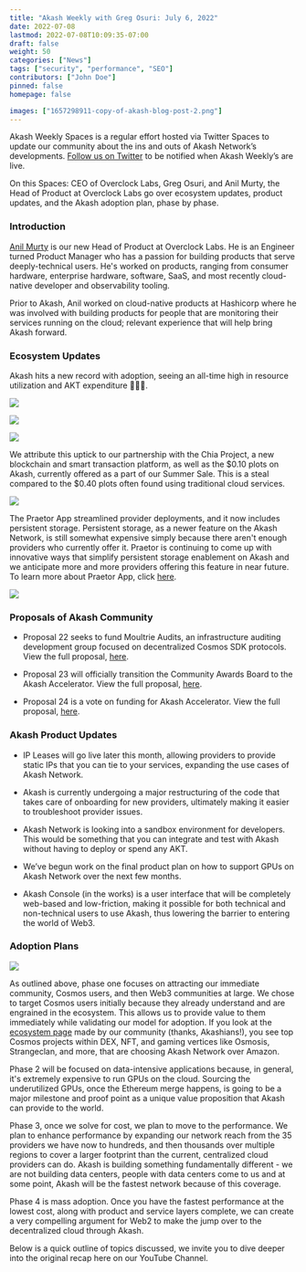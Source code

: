 ```yaml
---
title: "Akash Weekly with Greg Osuri: July 6, 2022"
date: 2022-07-08
lastmod: 2022-07-08T10:09:35-07:00
draft: false
weight: 50
categories: ["News"]
tags: ["security", "performance", "SEO"]
contributors: ["John Doe"]
pinned: false
homepage: false

images: ["1657298911-copy-of-akash-blog-post-2.png"]
---
```

Akash Weekly Spaces is a regular effort hosted via Twitter Spaces to update our community about the ins and outs of Akash Network’s developments. [Follow us on Twitter](https://twitter.com/akashnet_) to be notified when Akash Weekly’s are live.

On this Spaces: CEO of Overclock Labs, Greg Osuri, and Anil Murty, the Head of Product at Overclock Labs go over ecosystem updates, product updates, and the Akash adoption plan, phase by phase. 

### **Introduction** 

[Anil Murty](https://www.linkedin.com/in/anilmurty/) is our new Head of Product at Overclock Labs. He is an Engineer turned Product Manager who has a passion for building products that serve deeply-technical users. He's worked on products, ranging from consumer hardware, enterprise hardware, software, SaaS, and most recently cloud-native developer and observability tooling. 

Prior to Akash, Anil worked on cloud-native products at Hashicorp where he was involved with building products for people that are monitoring their services running on the cloud; relevant experience that will help bring Akash forward. 

### **Ecosystem Updates**

Akash hits a new record with adoption, seeing an all-time high in resource utilization and AKT expenditure 🚀🚀🚀.

![](https://www.datocms-assets.com/45776/1657299165-unnamed-1.png)

![](https://www.datocms-assets.com/45776/1657299233-unnamed-2.png)

![](https://www.datocms-assets.com/45776/1657299286-unnamed-3.png)

We attribute this uptick to our partnership with the Chia Project, a new blockchain and smart transaction platform, as well as the $0.10 plots on Akash, currently offered as a part of our Summer Sale. This is a steal compared to the $0.40 plots often found using traditional cloud services. 

![](https://www.datocms-assets.com/45776/1657299368-unnamed-4.png)

The Praetor App streamlined provider deployments, and it now includes persistent storage. Persistent storage, as a newer feature on the Akash Network, is still somewhat expensive simply because there aren't enough providers who currently offer it. Praetor is continuing to come up with innovative ways that simplify persistent storage enablement on Akash and we anticipate more and more providers offering this feature in near future. To learn more about Praetor App, click [here](https://youtu.be/M6-8x4WUMjo).

![](https://www.datocms-assets.com/45776/1657300118-unnamed-5.png)

### **Proposals of Akash Community**

*   Proposal 22 seeks to fund Moultrie Audits, an infrastructure auditing development group focused on decentralized Cosmos SDK protocols. View the full proposal, [here](https://www.mintscan.io/akash/proposals/22). 
    
*   Proposal 23 will officially transition the Community Awards Board to the Akash Accelerator. View the full proposal, [here](https://www.mintscan.io/akash/proposals/23). 
    
*   Proposal 24 is a vote on funding for Akash Accelerator. View the full proposal, [here](https://www.mintscan.io/akash/proposals/24).
    

### **Akash Product Updates**

*   IP Leases will go live later this month, allowing providers to provide static IPs that you can tie to your services, expanding the use cases of Akash Network.
    
*   Akash is currently undergoing a major restructuring of the code that takes care of onboarding for new providers, ultimately making it easier to troubleshoot provider issues.
    
*   Akash Network is looking into a sandbox environment for developers. This would be something that you can integrate and test with Akash without having to deploy or spend any AKT.
    
*   We’ve begun work on the final product plan on how to support GPUs on Akash Network over the next few months.
    
*   Akash Console (in the works) is a user interface that will be completely web-based and low-friction, making it possible for both technical and non-technical users to use Akash, thus lowering the barrier to entering the world of Web3. 
    

### **Adoption Plans**

![](https://www.datocms-assets.com/45776/1657300163-unnamed-6.png)

As outlined above, phase one focuses on attracting our immediate community, Cosmos users, and then Web3 communities at large. We chose to target Cosmos users initially because they already understand and are engrained in the ecosystem. This allows us to provide value to them immediately while validating our model for adoption. If you look at the [ecosystem page](http://44ft4f31u1dipf9g689u3hm7lg.ingress.provider-0.prod.ams1.akash.pub/) made by our community (thanks, Akashians!), you see top Cosmos projects within DEX, NFT, and gaming vertices like Osmosis, Strangeclan, and more, that are choosing Akash Network over Amazon.

Phase 2 will be focused on data-intensive applications because, in general, it's extremely expensive to run GPUs on the cloud. Sourcing the underutilized GPUs, once the Ethereum merge happens, is going to be a major milestone and proof point as a unique value proposition that Akash can provide to the world. 

Phase 3, once we solve for cost, we plan to move to the performance. We plan to enhance performance by expanding our network reach from the 35 providers we have now to hundreds, and then thousands over multiple regions to cover a larger footprint than the current, centralized cloud providers can do. Akash is building something fundamentally different - we are not building data centers, people with data centers come to us and at some point, Akash will be the fastest network because of this coverage.

Phase 4 is mass adoption. Once you have the fastest performance at the lowest cost, along with product and service layers complete, we can create a very compelling argument for Web2 to make the jump over to the decentralized cloud through Akash.

Below is a quick outline of topics discussed, we invite you to dive deeper into the original recap here on our YouTube Channel.